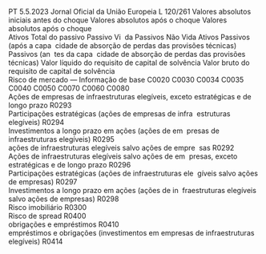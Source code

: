 PT  5.5.2023 Jornal Oficial da União Europeia L 120/261
 Valores absolutos iniciais antes do choque  Valores absolutos após o choque  Valores absolutos após o 
choque  
Ativos  Total do 
passivo  Passivo Vi ­
da  Passivos 
Não Vida  Ativos  Passivos 
(após a capa ­
cidade de 
absorção de 
perdas das 
provisões 
técnicas)  Passivos (an ­
tes da capa ­
cidade de 
absorção de 
perdas das 
provisões 
técnicas)  Valor líquido 
do requisito 
de capital de 
solvência  Valor bruto 
do requisito 
de capital de 
solvência  
Risco de mercado — Informação de base  C0020  C0030  C0034  C0035  C0040  C0050  C0070  C0060  C0080  
Ações de empresas de infraestruturas elegíveis, exceto 
estratégicas e de longo prazo  R0293  
Participações estratégicas (ações de empresas de infra ­
estruturas elegíveis)  R0294  
Investimentos a longo prazo em ações (ações de em ­
presas de infraestruturas elegíveis)  R0295  
ações de infraestruturas elegíveis salvo ações de empre ­
sas  R0292  
Ações de infraestruturas elegíveis salvo ações de em ­
presas, exceto estratégicas e de longo prazo  R0296  
Participações estratégicas (ações de infraestruturas ele ­
gíveis salvo ações de empresas)  R0297  
Investimentos a longo prazo em ações (ações de in ­
fraestruturas elegíveis salvo ações de empresas)  R0298  
Risco imobiliário  R0300  
Risco de  spread  R0400  
obrigações e empréstimos  R0410  
empréstimos e obrigações (investimentos em empresas 
de infraestruturas elegíveis)  R0414